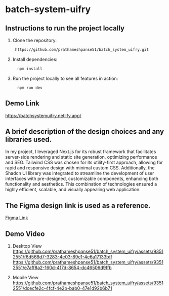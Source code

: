 

# batch-system-uifry

 ## Instructions to run the project locally
1. Clone the repository:
    ```sh
     https://github.com/prathameshpanse51/batch_system_uifry.git
    ```
2. Install dependencies:
    ```sh
      npm install
    ```
3. Run the project locally to see all features in action:
    ```
      npm run dev
    ```

 ## Demo Link
  https://batchsystemuifry.netlify.app/

 ## A brief description of the design choices and any libraries used.
 In my project, I leveraged Next.js for its robust framework that facilitates server-side rendering and static site generation, optimizing performance and SEO. Tailwind CSS was chosen for its utility-first approach, allowing for rapid and responsive design with minimal custom CSS. Additionally, the Shadcn UI library was integrated to streamline the development of user interfaces with pre-designed, customizable components, enhancing both functionality and aesthetics. This combination of technologies ensured a highly efficient, scalable, and visually appealing web application.

## The Figma design link is used as a reference.
[Figma Link](https://www.figma.com/design/dvc71PcUEYRKrtnZOapRtI/App-Landing-Page-Finance-Bank-Money-(Community)?node-id=0-1&t=Ng4TwVVnha6zCRF8-0)

 ## Demo Video
1. Desktop View
https://github.com/prathameshpanse51/batch_system_uifry/assets/93512551/f6d568d7-3283-4e03-89e1-4e6a17133bff
https://github.com/prathameshpanse51/batch_system_uifry/assets/93512551/e7aff8a2-160d-417d-8654-dc46506d9ffb

3. Mobile View
https://github.com/prathameshpanse51/batch_system_uifry/assets/93512551/dcecfe2c-4fcf-4e2b-bab0-47e1d92b6b71
 
